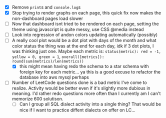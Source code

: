 - [x] Remove `print`s and `console.log`s
- [x] Stop trying to render graphs on each page, this quick fix now makes the non-dashboard pages load slower
- [ ] Now that dashboard isnt tried to be rendered on each page, setting the theme using javascript is quite messy, use CSS @media instead
- [ ] Look into regression of andon colors updating automatically (possibly)
- [ ] A really cool plot would be a dot plot with days of the month and what color status the thing was at the end for each day, idk if 3 dot plots, I was thinking just one. Maybe each metric is: `status(metric): red = -1, yellow = 0, green = 1`, `overall([metrics]): round(sum(metrics)/len(metrics))`
    - [x] this might mean having redo the schema to a star schema with foreign key for each metric... ya this is a good excuse to refactor the database into aws mysql perhaps
- [ ] Number of LeetCode questions done is a bad metric I've come to realize. Activity would be better even if it's slightly more dubious in meaning. I'd rather redo questions more often than I currently am I can't memorize 600 solutison.
  - [ ] Can I group all SQL dialect activity into a single thing? That would be nice if I want to practice diffent dialects on offer on LC...
